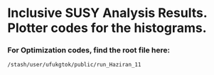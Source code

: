 # Inclusive SUSY Analysis Results. Plotter codes for the histograms.

### For Optimization codes, find the root file here:

      
 `/stash/user/ufukgtok/public/run_Haziran_11`
